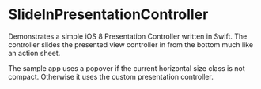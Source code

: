 SlideInPresentationController
=============================
Demonstrates a simple iOS 8 Presentation Controller written in Swift. The controller slides the presented view controller in from the bottom much like an action sheet. 

The sample app uses a popover if the current horizontal size class is not compact. Otherwise it uses the custom presentation controller.
